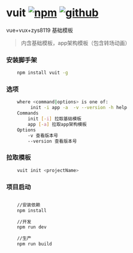 # vuit [![npm](https://img.shields.io/badge/npm-Install-zys8119.svg?colorB=cb3837&style=flat-square)](https://www.npmjs.com/package/vuit)  [![github](https://img.shields.io/badge/github-<Code>-zys8119.svg?colorB=000000&style=flat-square)](https://github.com/zys8119/vuit)
vue+vux+zys8119 基础模板

>内含基础模板，app架构模板（包含转场动画）

### 安装脚手架

```bash
    npm install vuit -g    
```


### 选项

```bash
    where <command|options> is one of:
         init -i app -a  -v --version -h help
    Commands
        init [-i] 拉取基础模板
        app [-a] 拉取app架构模板
    Options
        -v 查看版本号
        --version 查看版本号
```

### 拉取模板

```bash
    vuit init <projectName>
```

### 项目启动

```bash

    //安装依赖
    npm install
    
    //开发
    npm run dev
    
    //生产
    npm run build

```
